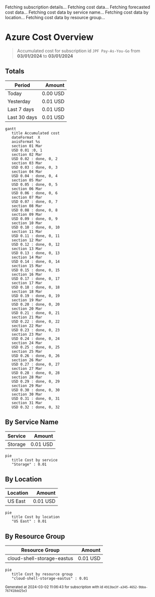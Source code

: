 Fetching subscription details...
Fetching cost data...
Fetching forecasted cost data...
Fetching cost data by service name...
Fetching cost data by location...
Fetching cost data by resource group...
# Azure Cost Overview

> Accumulated cost for subscription id `JPF Pay-As-You-Go` from **03/01/2024** to **03/01/2024**

## Totals

|Period|Amount|
|---|---:|
|Today|0.00 USD|
|Yesterday|0.01 USD|
|Last 7 days|0.01 USD|
|Last 30 days|0.01 USD|

```mermaid
gantt
   title Accumulated cost
   dateFormat  X
   axisFormat %s
   section 01 Mar
   USD 0.01 :0, 1
   section 02 Mar
   USD 0.02 : done, 0, 2
   section 03 Mar
   USD 0.03 : done, 0, 3
   section 04 Mar
   USD 0.04 : done, 0, 4
   section 05 Mar
   USD 0.05 : done, 0, 5
   section 06 Mar
   USD 0.06 : done, 0, 6
   section 07 Mar
   USD 0.07 : done, 0, 7
   section 08 Mar
   USD 0.08 : done, 0, 8
   section 09 Mar
   USD 0.09 : done, 0, 9
   section 10 Mar
   USD 0.10 : done, 0, 10
   section 11 Mar
   USD 0.11 : done, 0, 11
   section 12 Mar
   USD 0.12 : done, 0, 12
   section 13 Mar
   USD 0.13 : done, 0, 13
   section 14 Mar
   USD 0.14 : done, 0, 14
   section 15 Mar
   USD 0.15 : done, 0, 15
   section 16 Mar
   USD 0.17 : done, 0, 17
   section 17 Mar
   USD 0.18 : done, 0, 18
   section 18 Mar
   USD 0.19 : done, 0, 19
   section 19 Mar
   USD 0.20 : done, 0, 20
   section 20 Mar
   USD 0.21 : done, 0, 21
   section 21 Mar
   USD 0.22 : done, 0, 22
   section 22 Mar
   USD 0.23 : done, 0, 23
   section 23 Mar
   USD 0.24 : done, 0, 24
   section 24 Mar
   USD 0.25 : done, 0, 25
   section 25 Mar
   USD 0.26 : done, 0, 26
   section 26 Mar
   USD 0.27 : done, 0, 27
   section 27 Mar
   USD 0.28 : done, 0, 28
   section 28 Mar
   USD 0.29 : done, 0, 29
   section 29 Mar
   USD 0.30 : done, 0, 30
   section 30 Mar
   USD 0.31 : done, 0, 31
   section 31 Mar
   USD 0.32 : done, 0, 32
```

## By Service Name

|Service|Amount|
|---|---:|
|Storage|0.01 USD|

```mermaid
pie
   title Cost by service
   "Storage" : 0.01
```

## By Location

|Location|Amount|
|---|---:|
|US East|0.01 USD|

```mermaid
pie
   title Cost by location
   "US East" : 0.01
```

## By Resource Group

|Resource Group|Amount|
|---|---:|
|cloud-shell-storage-eastus|0.01 USD|

```mermaid
pie
   title Cost by resource group
   "cloud-shell-storage-eastus" : 0.01
```

<sup>Generated at 2024-03-02 11:06:43 for subscription with id `4913be3f-a345-4652-9bba-767418dd25e3`</sup>
